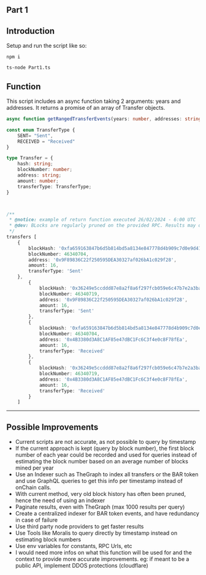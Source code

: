 ## Part 1

## Introduction
Setup and run the script like so:

```shell
npm i

ts-node Part1.ts
```

## Function
This script includes an async function taking 2 arguments: years and addresses. It returns a promise of an array of Transfer objects.

```typescript
async function getRangedTransferEvents(years: number, addresses: string[]): Promise<Transfer[]>;

const enum TransferType {
    SENT= "Sent",
    RECEIVED = "Received"
}

type Transfer = {
    hash: string;
    blockNumber: number;
    address: string;
    amount: number;
    transferType: TransferType;
}



/**
 * @notice: example of return function executed 26/02/2024 - 6:00 UTC
 * @dev: BLocks are regularly pruned on the provided RPC. Results may differ if executed later in time
 */
transfers [
    {
        blockHash: '0xfa659163847b6d5b814bd5a8134e847778d4b909c7d0e9d41dca0812a1290cea',
        blockNumber: 46340704,
        address: '0x9F89836C22f250595DEA30327af026bA1c029f28',
        amount: 16,
        transferType: 'Sent'
    },
        {
            blockHash: '0x36249e5ccddd87e8a2f8a6f297fcb059e6c47b7e2a3ba84b5687413087d69a97',
            blockNumber: 46340719,
            address: '0x9F89836C22f250595DEA30327af026bA1c029f28',
            amount: 16,
            transferType: 'Sent'
        },
        {
            blockHash: '0xfa659163847b6d5b814bd5a8134e847778d4b909c7d0e9d41dca0812a1290cea',
            blockNumber: 46340704,
            address: '0x4B3380d3A8C1AF85e47dBC1Fc6C3f4e0c8F78fEa',
            amount: 16,
            transferType: 'Received'
        },
        {
            blockHash: '0x36249e5ccddd87e8a2f8a6f297fcb059e6c47b7e2a3ba84b5687413087d69a97',
            blockNumber: 46340719,
            address: '0x4B3380d3A8C1AF85e47dBC1Fc6C3f4e0c8F78fEa',
            amount: 16,
            transferType: 'Received'
        }
    ]

```

----

## Possible Improvements

 - Current scripts are not accurate, as not possible to query by timestamp
 - If the current approach is kept (query by block number), the first block number of each year could be recorded and used for queries instead of estimating the block number based on an average number of blocks mined per year
 - Use an Indexer such as TheGraph to index all transfers or the BAR token and use GraphQL queries to get this info per timestamp instead of onChain calls.
 - With current method, very old block history has often been pruned, hence the need of using an indexer
 - Paginate results, even with TheGraph (max 1000 results per query)
 - Create a centralized indexer for BAR token events, and have redundancy in case of failure
 - Use third party node providers to get faster results
 - Use Tools like Moralis to query directly by timestamp instead on estimating block numbers
 - Use env variables for constants, RPC Urls, etc
 - I would need more infos on what this function will be used for and the context to provide more accurate improvements. eg: if meant to be a public API, implement DDOS protections (cloudflare)
